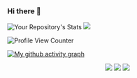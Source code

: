 ### Hi there 👋

![Your Repository's Stats](https://github-readme-stats.vercel.app/api?username=sachi-net&show_icons=true&theme=gotham)
<img src="https://github-readme-streak-stats.herokuapp.com?user=sachi-net&theme=github-dark&date_format=M%20j%5B%2C%20Y%5D"/>

![Profile View Counter](https://komarev.com/ghpvc/?username=sachi-net)

[![My github activity graph](https://activity-graph.herokuapp.com/graph?username=sachi-net&theme=gotham)](https://github.com/sachi-net/github-readme-activity-graph&theme=github)

<div align='center'>
  <img src="https://github-profile-summary-cards.vercel.app/api/cards/profile-details?username=sachi-net&theme=github_dark"/>

  <div style='display:inline'>
    <img src="https://github-profile-summary-cards.vercel.app/api/cards/stats?username=sachi-net&theme=github_dark"/>
    <img src="https://github-profile-summary-cards.vercel.app/api/cards/productive-time?username=sachi-net&theme=github_dark"/>
  </div>
</div>

<!--
**sachi-net/sachi-net** is a ✨ _special_ ✨ repository because its `README.md` (this file) appears on your GitHub profile.

Here are some ideas to get you started:

- 🔭 I’m currently working on ...
- 🌱 I’m currently learning ...
- 👯 I’m looking to collaborate on ...
- 🤔 I’m looking for help with ...
- 💬 Ask me about ...
- 📫 How to reach me: ...
- 😄 Pronouns: ...
- ⚡ Fun fact: ...
-->
